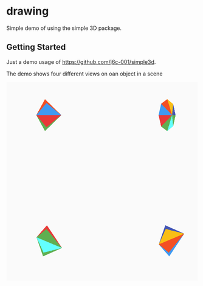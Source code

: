 # drawing

Simple demo of using the simple 3D package.

## Getting Started

Just a demo usage of https://github.com/j6c-001/simple3d. 

The demo shows four different views on oan object in a scene

![img.png](img.png)
